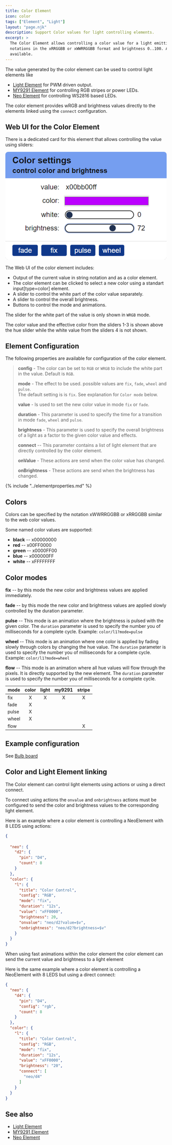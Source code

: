 ```yaml
---
title: Color Element
icon: color
tags: ["Element", "Light"]
layout: "page.njk"
description: Support Color values for light controlling elements. 
excerpt: >
  The Color Element allows controlling a color value for a light emitting element using color
  notations in the xRRGGBB or xWWRRGGBB format and brightness 0..100. A special Web UI is
  available.
---
```


The value generated by the color element can be used to control light elements like

* [Light Element](/elements/light/light.md) for PWM driven output.
* [MY9291 Element](/elements/light/my9291.md) for controlling RGB stripes or power LEDs.
* [Neo Element](/elements/light/neo.md) for controlling WS2816 based LEDs.

The color element provides wRGB and brightness values directly to the elements
linked using the `connect` configuration.


## Web UI for the Color Element

There is a dedicated card for this element that allows controlling the value using sliders:

![Color Element Web UI](/elements/colorui.png)

The Web UI of the color element includes:

* Output of the current value in string notation and as a color element.
* The color element can be clicked to select a new color using a standart input[type=color] element.
* A slider to control the white part of the color value separately.
* A slider to control the overall brightness.
* Buttons to control the mode and animations.

The slider for the white part of the value is only shown in `WRGB` mode.

The color value and the effective color from the sliders 1-3 is shown above the hue slider
while the white value from the sliders 4 is not shown.

## Element Configuration

<object data="/element.svg?color" type="image/svg+xml"></object>

The following properties are available for configuration of the color element.

> **config** - The color can be set to `RGB` or `WRGB` to include the white part in the value. Default is `RGB`.
>
> **mode** - The effect to be used. possible values are `fix`, `fade`, `wheel` and `pulse`.  
> The default setting is is `fix`. See explanation for `Color mode` below.
>
> **value** - Is used to set the new color value in mode `fix` or `fade`.
>
> **duration** - This parameter is used to specify the time for a transition in mode `fade`, `wheel` and `pulse`.
>
> **brightness** - This parameter is used to specify the overall brightness of a light as a factor to the given color value
> and effects.
>
> **connect** -- This parameter contains a list of light element that are directly controlled
> by the color element.
>
> **onValue** - These actions are send when the color value has changed.
>
> **onBrightness** - These actions are send when the brightness has changed.

<!-- 
TODO:
**useState** - This configuration can be set to true to persist the current color and brightness values in the state memory.
-->

{% include "../elementproperties.md" %}

## Colors

Colors can be specified by the notation xWWRRGGBB or xRRGGBB similar to the web color values.

Some named color values are supported:

* **black** -- x00000000
* **red**   -- x00FF0000
* **green** -- x0000FF00
* **blue**  -- x000000FF
* **white** -- xFFFFFFFF


## Color modes

**fix** -- by this mode the new color and brightness values are applied immediately.

**fade** -- by this mode the new color and brightness values are applied slowly controlled by the duration parameter.

**pulse** -- This mode is an animation where the brightness is pulsed with the given color.
  The `duration` parameter is used to specify the number you of milliseconds for a complete
  cycle. Example: `color/l1?mode=pulse`

**wheel** -- This mode is an animation where one color is applied by fading slowly through
  colors by changing the hue value. The `duration` parameter is used to specify the number you
  of milliseconds for a complete cycle. Example: `color/l1?mode=wheel`

**flow** -- This mode is an animation where all hue values will flow through the pixels.
  It is directly supported by the new element. The `duration` parameter is used to specify the
  number you of milliseconds for a complete cycle.

| mode  | color | light | my9291 |  stripe  |
| ----- | :---: | :---: | :----: | :------: |
| fix   |   X   |   X   |   X    |    X     |
| fade  |   X   |       |        |          |
| pulse |   X   |       |        |          |
| wheel |   X   |       |        |          |
| flow  |       |       |        |    X     |


## Example configuration

See [Bulb board](/boards/bulb.md)


## Color and Light Element linking

The Color element can control light elements using actions or using a direct connect.

To connect using actions the `onvalue` and `onbrightness` actions must be configured
to send the color and brightness values to the corresponding light element.

Here is an example where a color element is controlling a NeoElement with 8 LEDS using actions:

``` json
{

  "neo": {
    "d2": {
      "pin": "D4",
      "count": 8
    }
  },
  "color": {
    "l": {
      "title": "Color Control",
      "config": "RGB",
      "mode": "fix",
      "duration": "12s",
      "value": "xFF0000",
      "brightness": 20,
      "onvalue": "neo/d2?value=$v",
      "onbrightness": "neo/d2?brightness=$v"
    }
  }
}
```

When using fast animations within the color element the color element can
send the current value and brightness to a light element

Here is the same example where a color element is controlling a NeoElement with 8 LEDS
but using a direct connect:


``` json
{
  "neo": {
    "d4": {
      "pin": "D4",
      "config": "rgb",
      "count": 8
    }
  },
  "color": {
    "l": {
      "title": "Color Control",
      "config": "RGB",
      "mode": "fix",
      "duration": "12s",
      "value": "xFF0000",
      "brightness": "20",
      "connect": [
        "neo/d4"
      ]
    }
  }
}
```

## See also

* [Light Element](/elements/light/light.md)
* [MY9291 Element](/elements/light/my9291.md)
* [Neo Element](/elements/light/neo.md)
